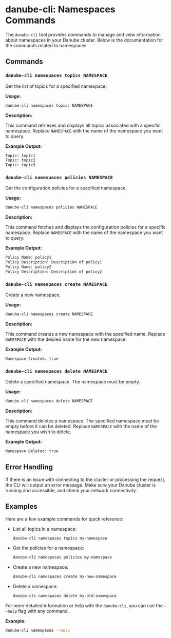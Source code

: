 # danube-cli: Namespaces Commands

The `danube-cli` tool provides commands to manage and view information about namespaces in your Danube cluster. Below is the documentation for the commands related to namespaces.

## Commands

### `danube-cli namespaces topics NAMESPACE`

Get the list of topics for a specified namespace.

**Usage:**

```sh
danube-cli namespaces topics NAMESPACE
```

**Description:**

This command retrieves and displays all topics associated with a specific namespace. Replace `NAMESPACE` with the name of the namespace you want to query.

**Example Output:**

```sh
Topic: topic1
Topic: topic2
Topic: topic3
```

### `danube-cli namespaces policies NAMESPACE`

Get the configuration policies for a specified namespace.

**Usage:**

```sh
danube-cli namespaces policies NAMESPACE
```

**Description:**

This command fetches and displays the configuration policies for a specific namespace. Replace `NAMESPACE` with the name of the namespace you want to query.

**Example Output:**

```sh
Policy Name: policy1
Policy Description: Description of policy1
Policy Name: policy2
Policy Description: Description of policy2
```

### `danube-cli namespaces create NAMESPACE`

Create a new namespace.

**Usage:**

```sh
danube-cli namespaces create NAMESPACE
```

**Description:**

This command creates a new namespace with the specified name. Replace `NAMESPACE` with the desired name for the new namespace.

**Example Output:**

```sh
Namespace Created: true
```

### `danube-cli namespaces delete NAMESPACE`

Delete a specified namespace. The namespace must be empty.

**Usage:**

```sh
danube-cli namespaces delete NAMESPACE
```

**Description:**

This command deletes a namespace. The specified namespace must be empty before it can be deleted. Replace `NAMESPACE` with the name of the namespace you wish to delete.

**Example Output:**

```sh
Namespace Deleted: true
```

## Error Handling

If there is an issue with connecting to the cluster or processing the request, the CLI will output an error message. Make sure your Danube cluster is running and accessible, and check your network connectivity.

## Examples

Here are a few example commands for quick reference:

- List all topics in a namespace:

  ```sh
  danube-cli namespaces topics my-namespace
  ```

- Get the policies for a namespace:

  ```sh
  danube-cli namespaces policies my-namespace
  ```

- Create a new namespace:

  ```sh
  danube-cli namespaces create my-new-namespace
  ```

- Delete a namespace:

  ```sh
  danube-cli namespaces delete my-old-namespace
  ```

For more detailed information or help with the `danube-cli`, you can use the `--help` flag with any command.

**Example:**

```sh
danube-cli namespaces --help
```
